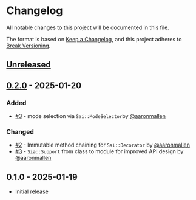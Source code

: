 # Changelog

All notable changes to this project will be documented in this file.

The format is based on [Keep a Changelog], and this project adheres to [Break Versioning].

## [Unreleased]

## [0.2.0] - 2025-01-20

### Added

* [#3](https://github.com/aaronmallen/sai/pull/3) - mode selection via `Sai::ModeSelector`by
  [@aaronmallen](https://github.com/aaronmallen)

### Changed

* [#2](https://github.com/aaronmallen/sai/pull/2) - Immutable method chaining for `Sai::Decorator` by
  [@aaronmallen](https://github.com/aaronmallen)
* [#3](https://github.com/aaronmallen/sai/pull/3) - `Sia::Support` from class to module for improved API design by
  [@aaronmallen](https://github.com/aaronmallen)

## 0.1.0 - 2025-01-19

* Initial release

[Keep a Changelog]: https://keepachangelog.com/en/1.0.0/
[Break Versioning]: https://www.taoensso.com/break-versioning

<!-- versions -->

[Unreleased]: https://github.com/aaronmallen/sai/compare/0.2.0..HEAD
[0.2.0]: https://github.com/aaronmallen/sai/compare/0.1.0..0.2.0
